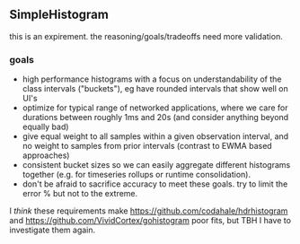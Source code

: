 ## SimpleHistogram

this is an expirement. the reasoning/goals/tradeoffs need more validation.

### goals

* high performance histograms with a focus on understandability of the class intervals ("buckets"), eg have rounded intervals that show well on UI's
* optimize for typical range of networked applications, where we care for durations between roughly 1ms and 20s (and consider anything beyond equally bad)
* give equal weight to all samples within a given observation interval, and no weight to samples from prior intervals (contrast to EWMA based approaches)
* consistent bucket sizes so we can easily aggregate different histograms together (e.g. for timeseries rollups or runtime consolidation).
* don't be afraid to sacrifice accuracy to meet these goals. try to limit the error % but not to the extreme.

I *think* these requirements make https://github.com/codahale/hdrhistogram and https://github.com/VividCortex/gohistogram poor fits, but TBH I have to investigate them again.

